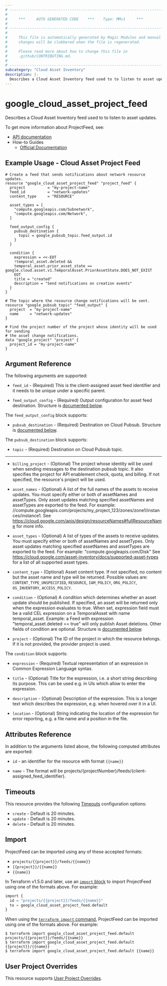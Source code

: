```yaml
---
# ----------------------------------------------------------------------------
#
#     ***     AUTO GENERATED CODE    ***    Type: MMv1     ***
#
# ----------------------------------------------------------------------------
#
#     This file is automatically generated by Magic Modules and manual
#     changes will be clobbered when the file is regenerated.
#
#     Please read more about how to change this file in
#     .github/CONTRIBUTING.md.
#
# ----------------------------------------------------------------------------
subcategory: "Cloud Asset Inventory"
description: |-
  Describes a Cloud Asset Inventory feed used to to listen to asset updates.
---
```


# google_cloud_asset_project_feed

Describes a Cloud Asset Inventory feed used to to listen to asset updates.


To get more information about ProjectFeed, see:

* [API documentation](https://cloud.google.com/asset-inventory/docs/reference/rest/)
* How-to Guides
    * [Official Documentation](https://cloud.google.com/asset-inventory/docs)

## Example Usage - Cloud Asset Project Feed


```hcl
# Create a feed that sends notifications about network resource updates.
resource "google_cloud_asset_project_feed" "project_feed" {
  project          = "my-project-name"
  feed_id          = "network-updates"
  content_type     = "RESOURCE"

  asset_types = [
    "compute.googleapis.com/Subnetwork",
    "compute.googleapis.com/Network",
  ]

  feed_output_config {
    pubsub_destination {
      topic = google_pubsub_topic.feed_output.id
    }
  }

  condition {
    expression = <<-EOT
    !temporal_asset.deleted &&
    temporal_asset.prior_asset_state == google.cloud.asset.v1.TemporalAsset.PriorAssetState.DOES_NOT_EXIST
    EOT
    title = "created"
    description = "Send notifications on creation events"
  }
}

# The topic where the resource change notifications will be sent.
resource "google_pubsub_topic" "feed_output" {
  project  = "my-project-name"
  name     = "network-updates"
}

# Find the project number of the project whose identity will be used for sending
# the asset change notifications.
data "google_project" "project" {
  project_id = "my-project-name"
}
```

## Argument Reference

The following arguments are supported:


* `feed_id` -
  (Required)
  This is the client-assigned asset feed identifier and it needs to be unique under a specific parent.

* `feed_output_config` -
  (Required)
  Output configuration for asset feed destination.
  Structure is [documented below](#nested_feed_output_config).


<a name="nested_feed_output_config"></a>The `feed_output_config` block supports:

* `pubsub_destination` -
  (Required)
  Destination on Cloud Pubsub.
  Structure is [documented below](#nested_pubsub_destination).


<a name="nested_pubsub_destination"></a>The `pubsub_destination` block supports:

* `topic` -
  (Required)
  Destination on Cloud Pubsub topic.

- - -


* `billing_project` -
  (Optional)
  The project whose identity will be used when sending messages to the
  destination pubsub topic. It also specifies the project for API
  enablement check, quota, and billing. If not specified, the resource's
  project will be used.

* `asset_names` -
  (Optional)
  A list of the full names of the assets to receive updates. You must specify either or both of
  assetNames and assetTypes. Only asset updates matching specified assetNames and assetTypes are
  exported to the feed. For example: //compute.googleapis.com/projects/my_project_123/zones/zone1/instances/instance1.
  See https://cloud.google.com/apis/design/resourceNames#fullResourceName for more info.

* `asset_types` -
  (Optional)
  A list of types of the assets to receive updates. You must specify either or both of assetNames
  and assetTypes. Only asset updates matching specified assetNames and assetTypes are exported to
  the feed. For example: "compute.googleapis.com/Disk"
  See https://cloud.google.com/asset-inventory/docs/supported-asset-types for a list of all
  supported asset types.

* `content_type` -
  (Optional)
  Asset content type. If not specified, no content but the asset name and type will be returned.
  Possible values are: `CONTENT_TYPE_UNSPECIFIED`, `RESOURCE`, `IAM_POLICY`, `ORG_POLICY`, `OS_INVENTORY`, `ACCESS_POLICY`.

* `condition` -
  (Optional)
  A condition which determines whether an asset update should be published. If specified, an asset
  will be returned only when the expression evaluates to true. When set, expression field
  must be a valid CEL expression on a TemporalAsset with name temporal_asset. Example: a Feed with
  expression "temporal_asset.deleted == true" will only publish Asset deletions. Other fields of
  condition are optional.
  Structure is [documented below](#nested_condition).

* `project` - (Optional) The ID of the project in which the resource belongs.
    If it is not provided, the provider project is used.


<a name="nested_condition"></a>The `condition` block supports:

* `expression` -
  (Required)
  Textual representation of an expression in Common Expression Language syntax.

* `title` -
  (Optional)
  Title for the expression, i.e. a short string describing its purpose.
  This can be used e.g. in UIs which allow to enter the expression.

* `description` -
  (Optional)
  Description of the expression. This is a longer text which describes the expression,
  e.g. when hovered over it in a UI.

* `location` -
  (Optional)
  String indicating the location of the expression for error reporting, e.g. a file
  name and a position in the file.


## Attributes Reference

In addition to the arguments listed above, the following computed attributes are exported:

* `id` - an identifier for the resource with format `{{name}}`

* `name` -
  The format will be projects/{projectNumber}/feeds/{client-assigned_feed_identifier}.


## Timeouts

This resource provides the following
[Timeouts](https://developer.hashicorp.com/terraform/plugin/sdkv2/resources/retries-and-customizable-timeouts) configuration options:

- `create` - Default is 20 minutes.
- `update` - Default is 20 minutes.
- `delete` - Default is 20 minutes.

## Import


ProjectFeed can be imported using any of these accepted formats:

* `projects/{{project}}/feeds/{{name}}`
* `{{project}}/{{name}}`
* `{{name}}`


In Terraform v1.5.0 and later, use an [`import` block](https://developer.hashicorp.com/terraform/language/import) to import ProjectFeed using one of the formats above. For example:

```tf
import {
  id = "projects/{{project}}/feeds/{{name}}"
  to = google_cloud_asset_project_feed.default
}
```

When using the [`terraform import` command](https://developer.hashicorp.com/terraform/cli/commands/import), ProjectFeed can be imported using one of the formats above. For example:

```
$ terraform import google_cloud_asset_project_feed.default projects/{{project}}/feeds/{{name}}
$ terraform import google_cloud_asset_project_feed.default {{project}}/{{name}}
$ terraform import google_cloud_asset_project_feed.default {{name}}
```

## User Project Overrides

This resource supports [User Project Overrides](https://registry.terraform.io/providers/hashicorp/google/latest/docs/guides/provider_reference#user_project_override).
